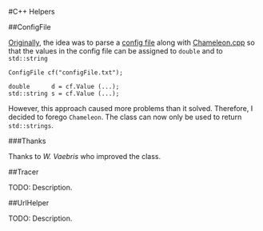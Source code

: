 #C++ Helpers

##ConfigFile

[Originally](http://www.adp-gmbh.ch/cpp/config_file.html), the idea was to parse a [config file](https://raw.github.com/ReneNyffenegger/development_misc/master/c++/helpers/config.txt) along
with [Chameleon.cpp](https://raw.github.com/ReneNyffenegger/development_misc/master/c++/misc/Chameleon.cpp) so that the values in the config
file can be assigned to `double` and to `std::string`

    ConfigFile cf("configFile.txt");

    double      d = cf.Value (...);
    std::string s = cf.Value (...);

However, this approach caused more problems than it solved. Therefore, I decided to forego `Chameleon`. The class can now only be used to return `std::strings`.

###Thanks

Thanks to *W. Vaebris* who improved the class.

##Tracer

TODO: Description.

##UrlHelper

TODO: Description.
